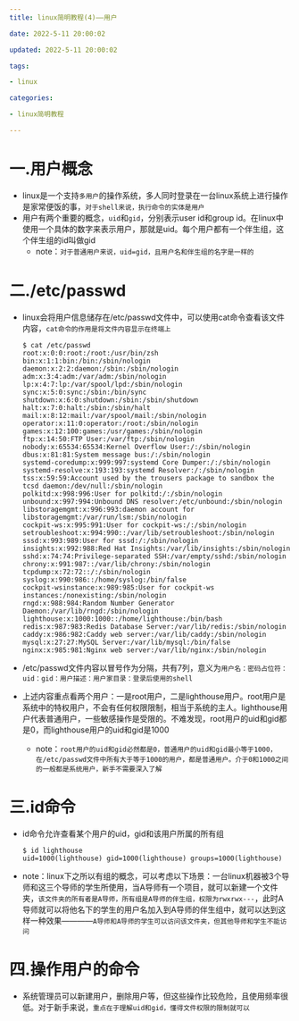 ```yaml
---
title: linux简明教程(4)——用户

date: 2022-5-11 20:00:02

updated: 2022-5-11 20:00:02

tags:

- linux

categories:

- linux简明教程

---
```


# 一.用户概念

- linux是一个支持`多用户`的操作系统，多人同时登录在一台linux系统上进行操作是家常便饭的事，`对于shell来说，执行命令的实体是用户`
- 用户有两个重要的概念，`uid`和`gid`，分别表示user id和group id。在linux中使用一个具体的数字来表示用户，那就是uid。每个用户都有一个伴生组，这个伴生组的id叫做gid
  - note：`对于普通用户来说，uid=gid，且用户名和伴生组的名字是一样的`

# 二./etc/passwd

- linux会将用户信息储存在/etc/passwd文件中，可以使用cat命令查看该文件内容，`cat命令的作用是将文件内容显示在终端上`
  
  ```shell
  $ cat /etc/passwd
  root:x:0:0:root:/root:/usr/bin/zsh
  bin:x:1:1:bin:/bin:/sbin/nologin
  daemon:x:2:2:daemon:/sbin:/sbin/nologin
  adm:x:3:4:adm:/var/adm:/sbin/nologin
  lp:x:4:7:lp:/var/spool/lpd:/sbin/nologin
  sync:x:5:0:sync:/sbin:/bin/sync
  shutdown:x:6:0:shutdown:/sbin:/sbin/shutdown
  halt:x:7:0:halt:/sbin:/sbin/halt
  mail:x:8:12:mail:/var/spool/mail:/sbin/nologin
  operator:x:11:0:operator:/root:/sbin/nologin
  games:x:12:100:games:/usr/games:/sbin/nologin
  ftp:x:14:50:FTP User:/var/ftp:/sbin/nologin
  nobody:x:65534:65534:Kernel Overflow User:/:/sbin/nologin
  dbus:x:81:81:System message bus:/:/sbin/nologin
  systemd-coredump:x:999:997:systemd Core Dumper:/:/sbin/nologin
  systemd-resolve:x:193:193:systemd Resolver:/:/sbin/nologin
  tss:x:59:59:Account used by the trousers package to sandbox the tcsd daemon:/dev/null:/sbin/nologin
  polkitd:x:998:996:User for polkitd:/:/sbin/nologin
  unbound:x:997:994:Unbound DNS resolver:/etc/unbound:/sbin/nologin
  libstoragemgmt:x:996:993:daemon account for libstoragemgmt:/var/run/lsm:/sbin/nologin
  cockpit-ws:x:995:991:User for cockpit-ws:/:/sbin/nologin
  setroubleshoot:x:994:990::/var/lib/setroubleshoot:/sbin/nologin
  sssd:x:993:989:User for sssd:/:/sbin/nologin
  insights:x:992:988:Red Hat Insights:/var/lib/insights:/sbin/nologin
  sshd:x:74:74:Privilege-separated SSH:/var/empty/sshd:/sbin/nologin
  chrony:x:991:987::/var/lib/chrony:/sbin/nologin
  tcpdump:x:72:72::/:/sbin/nologin
  syslog:x:990:986::/home/syslog:/bin/false
  cockpit-wsinstance:x:989:985:User for cockpit-ws instances:/nonexisting:/sbin/nologin
  rngd:x:988:984:Random Number Generator Daemon:/var/lib/rngd:/sbin/nologin
  lighthouse:x:1000:1000::/home/lighthouse:/bin/bash
  redis:x:987:983:Redis Database Server:/var/lib/redis:/sbin/nologin
  caddy:x:986:982:Caddy web server:/var/lib/caddy:/sbin/nologin
  mysql:x:27:27:MySQL Server:/var/lib/mysql:/bin/false
  nginx:x:985:981:Nginx web server:/var/lib/nginx:/sbin/nologin
  ```

- /etc/passwd文件内容以冒号作为分隔，共有7列，意义为`用户名：密码占位符：uid：gid：用户描述：用户家目录：登录后使用的shell`

- 上述内容重点看两个用户：一是root用户，二是lighthouse用户。root用户是系统中的特权用户，不会有任何权限限制，相当于系统的主人。lighthouse用户代表普通用户，一些敏感操作是受限的。不难发现，root用户的uid和gid都是0，而lighthouse用户的uid和gid是1000
  
  - note：`root用户的uid和gid必然都是0，普通用户的uid和gid最小等于1000，在/etc/passwd文件中所有大于等于1000的用户，都是普通用户。介于0和1000之间的一般都是系统用户，新手不需要深入了解`

# 三.id命令

- id命令允许查看某个用户的uid，gid和该用户所属的所有组
  
  ```shell
  $ id lighthouse
  uid=1000(lighthouse) gid=1000(lighthouse) groups=1000(lighthouse)
  ```

- note：linux下之所以有组的概念，可以考虑以下场景：一台linux机器被3个导师和这三个导师的学生所使用，当A导师有一个项目，就可以新建一个文件夹，`该文件夹的所有者是A导师，所有组是A导师的伴生组，权限为rwxrwx---`，此时A导师就可以将他名下的学生的用户名加入到A导师的伴生组中，就可以达到这样一种效果————`A导师和A导师的学生可以访问该文件夹，但其他导师和学生不能访问`

# 四.操作用户的命令

- 系统管理员可以新建用户，删除用户等，但这些操作比较危险，且使用频率很低。对于新手来说，`重点在于理解uid和gid，懂得文件权限的限制就可以`
